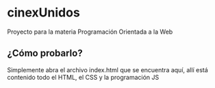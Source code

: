 # cinexUnidos

Proyecto para la materia Programación Orientada a la Web

## ¿Cómo probarlo?

Simplemente abra el archivo index.html que se encuentra aquí, allí está contenido todo el HTML, el CSS y la programación JS

